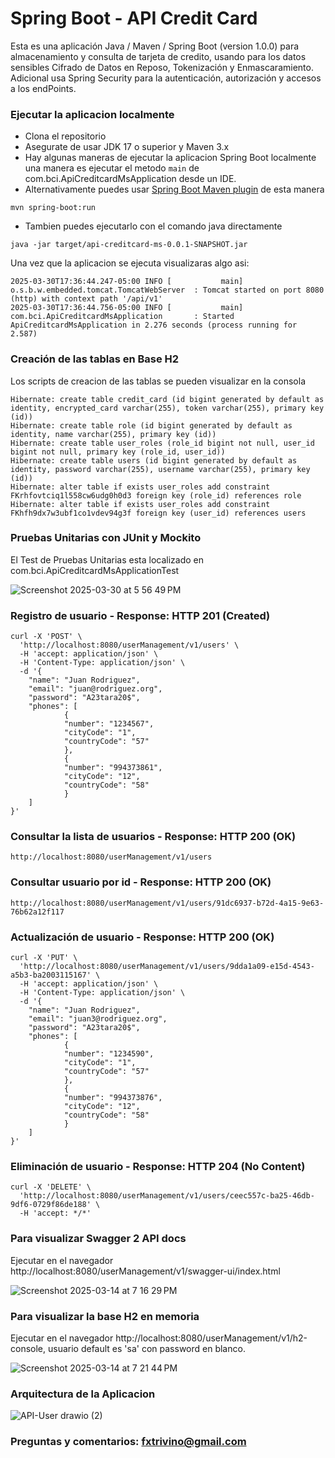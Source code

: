 # Spring Boot - API Credit Card

Esta es una aplicación Java / Maven / Spring Boot (version 1.0.0) para almacenamiento y consulta de tarjeta de credito, usando para los datos sensibles Cifrado de Datos en Reposo, Tokenización y Enmascaramiento. Adicional usa Spring Security para la autenticación, autorización y accesos a los endPoints.

### Ejecutar la aplicacion localmente

* Clona el repositorio
* Asegurate de usar JDK 17 o superior y Maven 3.x
* Hay algunas maneras de ejecutar la aplicacion Spring Boot localmente una manera es ejecutar el metodo `main` de com.bci.ApiCreditcardMsApplication desde un IDE.
* Alternativamente puedes usar [Spring Boot Maven plugin](https://docs.spring.io/spring-boot/docs/current/reference/html/build-tool-plugins-maven-plugin.html) de esta manera

```
mvn spring-boot:run
```

* Tambien puedes ejecutarlo con el comando java directamente
```
java -jar target/api-creditcard-ms-0.0.1-SNAPSHOT.jar
```

Una vez que la aplicacion se ejecuta visualizaras algo asi:

```
2025-03-30T17:36:44.247-05:00 INFO [           main] o.s.b.w.embedded.tomcat.TomcatWebServer  : Tomcat started on port 8080 (http) with context path '/api/v1'
2025-03-30T17:36:44.756-05:00 INFO [           main] com.bci.ApiCreditcardMsApplication       : Started ApiCreditcardMsApplication in 2.276 seconds (process running for 2.587)
```

### Creación de las tablas en Base H2

Los scripts de creacion de las tablas se pueden visualizar en la consola

```
Hibernate: create table credit_card (id bigint generated by default as identity, encrypted_card varchar(255), token varchar(255), primary key (id))
Hibernate: create table role (id bigint generated by default as identity, name varchar(255), primary key (id))
Hibernate: create table user_roles (role_id bigint not null, user_id bigint not null, primary key (role_id, user_id))
Hibernate: create table users (id bigint generated by default as identity, password varchar(255), username varchar(255), primary key (id))
Hibernate: alter table if exists user_roles add constraint FKrhfovtciq1l558cw6udg0h0d3 foreign key (role_id) references role
Hibernate: alter table if exists user_roles add constraint FKhfh9dx7w3ubf1co1vdev94g3f foreign key (user_id) references users
```

### Pruebas Unitarias con JUnit y Mockito

El Test de Pruebas Unitarias esta localizado en com.bci.ApiCreditcardMsApplicationTest

![Screenshot 2025-03-30 at 5 56 49 PM](https://github.com/user-attachments/assets/4b29b315-c5d1-4a9b-9b3c-c64a97e552ff)


### Registro de usuario - Response: HTTP 201 (Created)

```
curl -X 'POST' \
  'http://localhost:8080/userManagement/v1/users' \
  -H 'accept: application/json' \
  -H 'Content-Type: application/json' \
  -d '{
    "name": "Juan Rodriguez",
    "email": "juan@rodriguez.org",
    "password": "A23tara20$",
    "phones": [
            {
            "number": "1234567",
            "cityCode": "1",
            "countryCode": "57"
            },
            {
            "number": "994373861",
            "cityCode": "12",
            "countryCode": "58"
            }
    ]
}'
```

### Consultar la lista de usuarios - Response: HTTP 200 (OK)

```
http://localhost:8080/userManagement/v1/users
```

### Consultar usuario por id - Response: HTTP 200 (OK)

```
http://localhost:8080/userManagement/v1/users/91dc6937-b72d-4a15-9e63-76b62a12f117
```

### Actualización de usuario - Response: HTTP 200 (OK)

```
curl -X 'PUT' \
  'http://localhost:8080/userManagement/v1/users/9dda1a09-e15d-4543-a5b3-ba2003115167' \
  -H 'accept: application/json' \
  -H 'Content-Type: application/json' \
  -d '{
    "name": "Juan Rodriguez",
    "email": "juan3@rodriguez.org",
    "password": "A23tara20$",
    "phones": [
            {
            "number": "1234590",
            "cityCode": "1",
            "countryCode": "57"
            },
            {
            "number": "994373876",
            "cityCode": "12",
            "countryCode": "58"
            }
    ]
}'
```

### Eliminación de usuario - Response: HTTP 204 (No Content)

```
curl -X 'DELETE' \
  'http://localhost:8080/userManagement/v1/users/ceec557c-ba25-46db-9df6-0729f86de188' \
  -H 'accept: */*'
```

### Para visualizar Swagger 2 API docs

Ejecutar en el navegador http://localhost:8080/userManagement/v1/swagger-ui/index.html

![Screenshot 2025-03-14 at 7 16 29 PM](https://github.com/user-attachments/assets/a79bb825-1c62-48e4-b274-f0d2184c3d37)


### Para visualizar la base H2 en memoria

Ejecutar en el navegador http://localhost:8080/userManagement/v1/h2-console, usuario default es 'sa' con password en blanco.

![Screenshot 2025-03-14 at 7 21 44 PM](https://github.com/user-attachments/assets/161a0089-e800-4ecd-b394-bd023b0daa97)


### Arquitectura de la Aplicacion

![API-User drawio (2)](https://github.com/user-attachments/assets/b742341b-8c56-4fb1-b4a6-a97aff48049b)


### Preguntas y comentarios: fxtrivino@gmail.com
